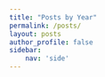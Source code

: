 ```yaml
---
title: "Posts by Year"
permalink: /posts/
layout: posts
author_profile: false
sidebar:
    nav: 'side'
---
```

